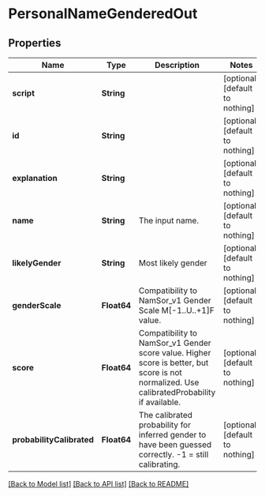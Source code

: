 # PersonalNameGenderedOut


## Properties
Name | Type | Description | Notes
------------ | ------------- | ------------- | -------------
**script** | **String** |  | [optional] [default to nothing]
**id** | **String** |  | [optional] [default to nothing]
**explanation** | **String** |  | [optional] [default to nothing]
**name** | **String** | The input name. | [optional] [default to nothing]
**likelyGender** | **String** | Most likely gender | [optional] [default to nothing]
**genderScale** | **Float64** | Compatibility to NamSor_v1 Gender Scale M[-1..U..+1]F value. | [optional] [default to nothing]
**score** | **Float64** | Compatibility to NamSor_v1 Gender score value. Higher score is better, but score is not normalized. Use calibratedProbability if available.  | [optional] [default to nothing]
**probabilityCalibrated** | **Float64** | The calibrated probability for inferred gender to have been guessed correctly. -1 &#x3D; still calibrating.  | [optional] [default to nothing]


[[Back to Model list]](../README.md#models) [[Back to API list]](../README.md#api-endpoints) [[Back to README]](../README.md)


